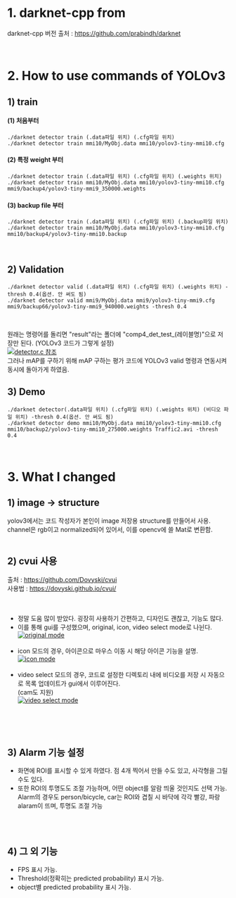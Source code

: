 # 1. darknet-cpp from
  darknet-cpp 버전 출처 : https://github.com/prabindh/darknet

<br>

# 2. How to use commands of YOLOv3
## 1) train

####  (1)  처음부터
    ./darknet detector train (.data파일 위치) (.cfg파일 위치)
    ./darknet detector train mmi10/MyObj.data mmi10/yolov3-tiny-mmi10.cfg

####  (2)  특정 weight 부터
    ./darknet detector train (.data파일 위치) (.cfg파일 위치) (.weights 위치)
    ./darknet detector train mmi10/MyObj.data mmi10/yolov3-tiny-mmi10.cfg mmi9/backup4/yolov3-tiny-mmi9_350000.weights

####  (3)  backup file 부터
    ./darknet detector train (.data파일 위치) (.cfg파일 위치) (.backup파일 위치)
    ./darknet detector train mmi10/MyObj.data mmi10/yolov3-tiny-mmi10.cfg mmi10/backup4/yolov3-tiny-mmi10.backup
<br>

## 2) Validation
    ./darknet detector valid (.data파일 위치) (.cfg파일 위치) (.weights 위치) -thresh 0.4(옵션. 안 써도 됨) 
    ./darknet detector valid mmi9/MyObj.data mmi9/yolov3-tiny-mmi9.cfg mmi9/backup66/yolov3-tiny-mmi9_940000.weights -thresh 0.4 
<br>

원래는 명령어를 돌리면 "result"라는 폴더에 "comp4_det_test_(레이블명)"으로 저장만 된다. (YOLOv3 코드가 그렇게 설정)<br>
[![detector.c 참조](https://i.postimg.cc/NjbcsKGd/validation-code.png)](https://postimg.cc/TKySQYDb)<br>
그러나 mAP를 구하기 위해 mAP 구하는 평가 코드에 YOLOv3 valid 명령과 연동시켜 동시에 돌아가게 하였음.<br>


## 3) Demo
    ./darknet detector(.data파일 위치) (.cfg파일 위치) (.weights 위치) (비디오 파일 위치) -thresh 0.4(옵션. 안 써도 됨) 
    ./darknet detector demo mmi10/MyObj.data mmi10/yolov3-tiny-mmi10.cfg mmi10/backup2/yolov3-tiny-mmi10_275000.weights Traffic2.avi -thresh 0.4
<br>

# 3. What I changed
## 1) image -> structure
yolov3에서는 코드 작성자가 본인이 image 저장용 structure를 만들어서 사용. channel은 rgb이고 normalized되어 있어서, 이를 opencv에 쓸 Mat로 변환함.
<br> 
<br>

## 2) cvui 사용
출처 : https://github.com/Dovyski/cvui<br>
사용법 : https://dovyski.github.io/cvui/<br><br><br>

* 정말 도움 많이 받았다. 굉장히 사용하기 간편하고, 디자인도 괜찮고, 기능도 많다.<br>
* 이를 통해 gui를 구성했으며, original, icon, video select mode로 나뉜다.<br>
[![original mode](https://i.postimg.cc/XYvYPQhv/1.png)](https://i.postimg.cc/XYvYPQhv/1.png)<br><br>
* icon 모드의 경우, 아이콘으로 마우스 이동 시 해당 아이콘 기능을 설명.<br>
[![icon mode](https://i.postimg.cc/zGPGYTZF/2.png)](https://i.postimg.cc/zGPGYTZF/2.png)<br><br>
* video select 모드의 경우, 코드로 설정한 디렉토리 내에 비디오를 저장 시 자동으로 목록 업데이트가 gui에서 이루어진다.<br>(cam도 지원)<br>
[![video select mode](https://i.postimg.cc/SK2NSjmF/3.png)](https://i.postimg.cc/SK2NSjmF/3.png)<br><br>
<br> 
<br>

## 3) Alarm 기능 설정
* 화면에 ROI를 표시할 수 있게 하였다. 점 4개 찍어서 만들 수도 있고, 사각형을 그릴 수도 있다.<br>
* 또한 ROI의 투명도도 조절 가능하며, 어떤 object를 알람 띄울 것인지도 선택 가능.<br>
Alarm의 경우도 person/bicycle, car는 ROI와 겹칠 시 바닥에 각각 빨강, 파랑 alaram이 뜨며, 투명도 조절 가능
<br> 
<br>

## 4) 그 외 기능
* FPS 표시 가능.<br>
* Threshold(정확히는 predicted probability) 표시 가능.<br>
* object별 predicted probability 표시 가능.<br>



